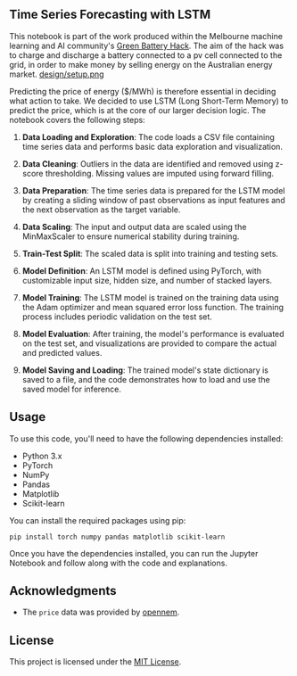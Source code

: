 ## Time Series Forecasting with LSTM

This notebook is part of the work produced within the Melbourne machine learning and AI community's [Green Battery Hack](https://www.mlai.au/hackathon#!). The aim of the hack was to charge and discharge a battery connected to a pv cell connected to the grid, in order to make money by selling energy on the Australian energy market.
[design/setup.png](https://github.com/MLAI-AUS-Inc/gbh-lithiumloaders/blob/f4fdfd8ace6b72beeefa4794531ed90379441944/design/setup.png)

Predicting the price of energy ($/MWh) is therefore essential in deciding what action to take. We decided to use LSTM (Long Short-Term Memory) to predict the price, which is at the core of our larger decision logic. The notebook covers the following steps:

1. **Data Loading and Exploration**: The code loads a CSV file containing time series data and performs basic data exploration and visualization.

2. **Data Cleaning**: Outliers in the data are identified and removed using z-score thresholding. Missing values are imputed using forward filling.

3. **Data Preparation**: The time series data is prepared for the LSTM model by creating a sliding window of past observations as input features and the next observation as the target variable.

4. **Data Scaling**: The input and output data are scaled using the MinMaxScaler to ensure numerical stability during training.

5. **Train-Test Split**: The scaled data is split into training and testing sets.

6. **Model Definition**: An LSTM model is defined using PyTorch, with customizable input size, hidden size, and number of stacked layers.

7. **Model Training**: The LSTM model is trained on the training data using the Adam optimizer and mean squared error loss function. The training process includes periodic validation on the test set.

8. **Model Evaluation**: After training, the model's performance is evaluated on the test set, and visualizations are provided to compare the actual and predicted values.

9. **Model Saving and Loading**: The trained model's state dictionary is saved to a file, and the code demonstrates how to load and use the saved model for inference.

## Usage

To use this code, you'll need to have the following dependencies installed:

- Python 3.x
- PyTorch
- NumPy
- Pandas
- Matplotlib
- Scikit-learn

You can install the required packages using pip:

```
pip install torch numpy pandas matplotlib scikit-learn
```

Once you have the dependencies installed, you can run the Jupyter Notebook and follow along with the code and explanations.

## Acknowledgments
- The `price` data was provided by [opennem](https://opennem.org.au/).

## License

This project is licensed under the [MIT License](LICENSE).
